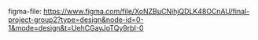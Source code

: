 figma-file: https://www.figma.com/file/XoNZBuCNihjQDLK48OCnAU/final-project-group2?type=design&node-id=0-1&mode=design&t=UehCGayJoTQy9rbI-0
